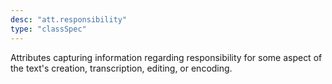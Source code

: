 ```yaml
---
desc: "att.responsibility"
type: "classSpec"
---
```


Attributes capturing information regarding responsibility for some aspect of the text's
creation, transcription, editing, or encoding.